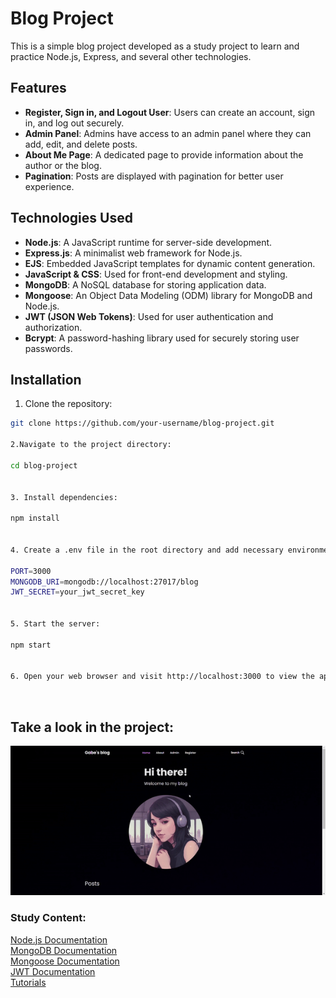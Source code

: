 
# Blog Project

This is a simple blog project developed as a study project to learn and practice Node.js, Express, and several other technologies.

## Features

- **Register, Sign in, and Logout User**: Users can create an account, sign in, and log out securely.
- **Admin Panel**: Admins have access to an admin panel where they can add, edit, and delete posts.
- **About Me Page**: A dedicated page to provide information about the author or the blog.
- **Pagination**: Posts are displayed with pagination for better user experience.

## Technologies Used

- **Node.js**: A JavaScript runtime for server-side development.
- **Express.js**: A minimalist web framework for Node.js.
- **EJS**: Embedded JavaScript templates for dynamic content generation.
- **JavaScript & CSS**: Used for front-end development and styling.
- **MongoDB**: A NoSQL database for storing application data.
- **Mongoose**: An Object Data Modeling (ODM) library for MongoDB and Node.js.
- **JWT (JSON Web Tokens)**: Used for user authentication and authorization.
- **Bcrypt**: A password-hashing library used for securely storing user passwords.

## Installation

1. Clone the repository:

```bash
git clone https://github.com/your-username/blog-project.git

2.Navigate to the project directory:

cd blog-project


3. Install dependencies:

npm install


4. Create a .env file in the root directory and add necessary environment variables:

PORT=3000
MONGODB_URI=mongodb://localhost:27017/blog
JWT_SECRET=your_jwt_secret_key


5. Start the server:

npm start


6. Open your web browser and visit http://localhost:3000 to view the application.
```
<br>

## Take a look in the project:

<img src="https://github.com/Gabianchini/Nodejs-blog/blob/main/blog--gif.gif" width="1200"/>

### Study Content: 
[Node.js Documentation](https://nodejs.org/en/docs/)<br>
[MongoDB Documentation](https://docs.mongodb.com/)<br>
[Mongoose Documentation](https://mongoosejs.com/docs/)<br>
[JWT Documentation](https://jwt.io/introduction/)<br>
[Tutorials](https://www.youtube.com/playlist?list=PL4cUxeGkcC9hAJ-ARcYq_z6lDZV7kT1xD)<br>





